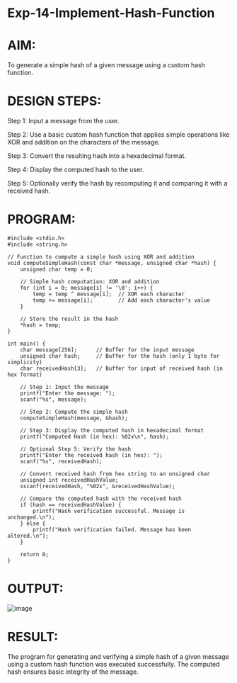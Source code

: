 # Exp-14-Implement-Hash-Function
# AIM:
To generate a simple hash of a given message using a custom hash function.

# DESIGN STEPS:
Step 1:
Input a message from the user.

Step 2:
Use a basic custom hash function that applies simple operations like XOR and addition on the characters of the message.

Step 3:
Convert the resulting hash into a hexadecimal format.

Step 4:
Display the computed hash to the user.

Step 5:
Optionally verify the hash by recomputing it and comparing it with a received hash.

# PROGRAM:
```
#include <stdio.h>
#include <string.h>

// Function to compute a simple hash using XOR and addition
void computeSimpleHash(const char *message, unsigned char *hash) {
    unsigned char temp = 0;

    // Simple hash computation: XOR and addition
    for (int i = 0; message[i] != '\0'; i++) {
        temp = temp ^ message[i];  // XOR each character
        temp += message[i];        // Add each character's value
    }
    
    // Store the result in the hash
    *hash = temp;
}

int main() {
    char message[256];      // Buffer for the input message
    unsigned char hash;     // Buffer for the hash (only 1 byte for simplicity)
    char receivedHash[3];   // Buffer for input of received hash (in hex format)

    // Step 1: Input the message
    printf("Enter the message: ");
    scanf("%s", message);

    // Step 2: Compute the simple hash
    computeSimpleHash(message, &hash);

    // Step 3: Display the computed hash in hexadecimal format
    printf("Computed Hash (in hex): %02x\n", hash);

    // Optional Step 5: Verify the hash
    printf("Enter the received hash (in hex): ");
    scanf("%s", receivedHash);

    // Convert received hash from hex string to an unsigned char
    unsigned int receivedHashValue;
    sscanf(receivedHash, "%02x", &receivedHashValue);

    // Compare the computed hash with the received hash
    if (hash == receivedHashValue) {
        printf("Hash verification successful. Message is unchanged.\n");
    } else {
        printf("Hash verification failed. Message has been altered.\n");
    }

    return 0;
}
```
# OUTPUT:

![image](https://github.com/user-attachments/assets/1f71eab4-2494-4ec1-a8b7-a4c40d4e0cd0)


# RESULT:
The program for generating and verifying a simple hash of a given message using a custom hash function was executed successfully. The computed hash ensures basic integrity of the message.
